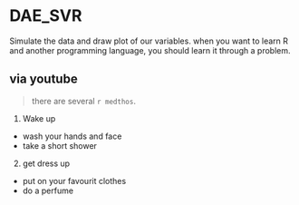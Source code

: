 # DAE_SVR
Simulate the data and draw plot of our variables.
when you want to learn R and another programming language, you should learn it through a problem.

## via youtube
> there are several `r medthos`.


1. Wake up
- wash your hands and face
- take a short shower
2. get dress up
- put on your favourit clothes
-  do a perfume
